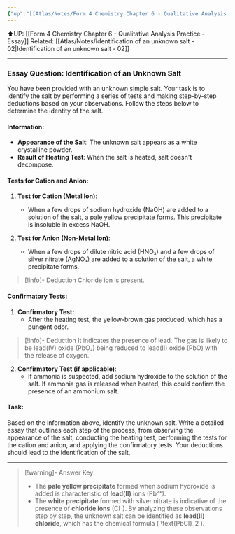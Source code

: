 ```yaml
---
{"up":"[[Atlas/Notes/Form 4 Chemistry Chapter 6 - Qualitative Analysis Practice - Essay\|Form 4 Chemistry Chapter 6 - Qualitative Analysis Practice - Essay]]","dg-publish":true,"permalink":"/atlas/notes/identification-of-an-unknown-salt-01/","dgPassFrontmatter":true}
---
```


⬆️UP: [[Form 4 Chemistry Chapter 6 - Qualitative Analysis Practice - Essay]]
Related: [[Atlas/Notes/Identification of an unknown salt - 02\|Identification of an unknown salt - 02]]

---
### Essay Question: Identification of an Unknown Salt

You have been provided with an unknown simple salt. Your task is to identify the salt by performing a series of tests and making step-by-step deductions based on your observations. Follow the steps below to determine the identity of the salt.

#### Information:
- **Appearance of the Salt**: The unknown salt appears as a white crystalline powder.
- **Result of Heating Test**: When the salt is heated, salt doesn't decompose. 

#### Tests for Cation and Anion:
1. **Test for Cation (Metal Ion)**: 
    - When a few drops of sodium hydroxide (NaOH) are added to a solution of the salt, a pale yellow precipitate forms. This precipitate is insoluble in excess NaOH.
   
2. **Test for Anion (Non-Metal Ion)**:
    - When a few drops of dilute nitric acid (HNO₃) and a few drops of silver nitrate (AgNO₃) are added to a solution of the salt, a white precipitate forms.
> [!info]- Deduction
> Chloride ion is present. 

#### Confirmatory Tests:
1. **Confirmatory Test:**
   - After the heating test, the yellow-brown gas produced, which has a pungent odor.  
> [!info]- Deduction
> It indicates the presence of lead. The gas is likely to be lead(IV) oxide (PbO₂) being reduced to lead(II) oxide (PbO) with the release of oxygen.
   
2. **Confirmatory Test (if applicable)**:
   - If ammonia is suspected, add sodium hydroxide to the solution of the salt. If ammonia gas is released when heated, this could confirm the presence of an ammonium salt.

#### Task:
Based on the information above, identify the unknown salt. Write a detailed essay that outlines each step of the process, from observing the appearance of the salt, conducting the heating test, performing the tests for the cation and anion, and applying the confirmatory tests. Your deductions should lead to the identification of the salt.

---

> [!warning]-  Answer Key:
> - The **pale yellow precipitate** formed when sodium hydroxide is added is characteristic of **lead(II)** ions (Pb²⁺).
> - The **white precipitate** formed with silver nitrate is indicative of the presence of **chloride ions** (Cl⁻).
  > By analyzing these observations step by step, the unknown salt can be identified as **lead(II) chloride**, which has the chemical formula \( \text{PbCl}_2 \).


